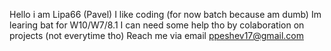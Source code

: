 Hello i am Lipa66 (Pavel)
I like coding (for now batch because am dumb)
Im learing bat for W10/W7/8.1
I can need some help tho by colaboration on projects (not everytime tho)
Reach me via email ppeshev17@gmail.com 
